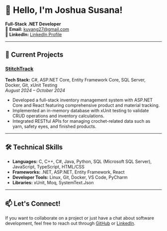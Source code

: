 # 👋 Hello, I'm Joshua Susana!

**Full-Stack .NET Developer**  
📧 **Email:** [kuyang27@gmail.com](mailto:kuyang27@gmail.com)  
💼 **LinkedIn:** [LinkedIn Profile](https://www.linkedin.com/in/joshua-susana-aa62131bb/)  

---

## 🚀 Current Projects

### **[StitchTrack](#)**  
**Tech Stack:** C#, ASP.NET Core, Entity Framework Core, SQL Server, Docker, Git, xUnit Testing  
_August 2024 – October 2024_  
- Developed a full-stack inventory management system with ASP.NET Core and React featuring comprehensive product and material tracking.
- Implemented an in-memory database with xUnit testing to validate CRUD operations and inventory calculations.
- Integrated RESTful APIs for managing crochet-related data such as yarn, safety eyes, and finished products.

---

## 🛠️ Technical Skills

- **Languages:** C, C++, C#, Java, Python, SQL (Microsoft SQL Server), JavaScript, TypeScript, HTML/CSS  
- **Frameworks:** .NET, ASP.NET, Entity Framework, React  
- **Developer Tools:** Linux, Git, Docker, VS Code, PyCharm  
- **Libraries:** xUnit, Moq, SystemText.Json  

---

## 📫 Let's Connect!

If you want to collaborate on a project or just have a chat about software development, feel free to reach out through [GitHub](#) or [LinkedIn](#).
